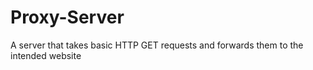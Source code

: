 # Proxy-Server
A server that takes basic HTTP GET requests and forwards them to the intended website
